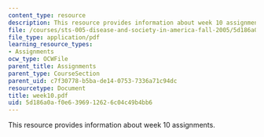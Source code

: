 ```yaml
---
content_type: resource
description: This resource provides information about week 10 assignments.
file: /courses/sts-005-disease-and-society-in-america-fall-2005/5d186a0af0e6396912626c04c49b4bb6_week10.pdf
file_type: application/pdf
learning_resource_types:
- Assignments
ocw_type: OCWFile
parent_title: Assignments
parent_type: CourseSection
parent_uid: c7f30778-b5ba-de14-0753-7336a71c94dc
resourcetype: Document
title: week10.pdf
uid: 5d186a0a-f0e6-3969-1262-6c04c49b4bb6
---
```

This resource provides information about week 10 assignments.

